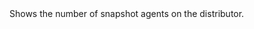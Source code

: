 <?xml version="1.0" encoding="utf-8"?>
<!DOCTYPE concept PUBLIC "-//OASIS//DTD DITA Concept//EN" "../dtd/technicalContent/dtd/concept.dtd">
<concept id="Home.btnSnapshotAgents" xml:lang="en-us">
<title>Snapshot Agents</title>
<shortdesc>Shows the number of snapshot agents on the distributor.</shortdesc>
<conbody>
</conbody>
</concept>